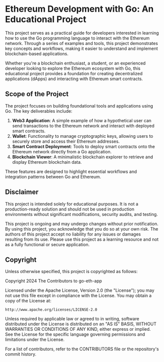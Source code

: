 # Ethereum Development with Go: An Educational Project

This project serves as a practical guide for developers interested in learning how to use the Go programming language to interact with the Ethereum network. Through a series of examples and tools, this project demonstrates key concepts and workflows, making it easier to understand and implement blockchain-based applications.

Whether you're a blockchain enthusiast, a student, or an experienced developer looking to explore the Ethereum ecosystem with Go, this educational project provides a foundation for creating decentralized applications (dApps) and interacting with Ethereum smart contracts.

## Scope of the Project

The project focuses on building foundational tools and applications using Go. The key deliverables include:

1. **Web3 Application**: A simple example of how a hypothetical user can send transactions to the Ethereum network and interact with deployed smart contracts.
2. **Wallet**: Functionality to manage cryptographic keys, allowing users to securely store and access their Ethereum addresses.
3. **Smart Contract Deployment**: Tools to deploy smart contracts onto the Ethereum network directly from a Go application.
4. **Blockchain Viewer**: A minimalistic blockchain explorer to retrieve and display Ethereum blockchain data.

These features are designed to highlight essential workflows and integration patterns between Go and Ethereum.

## Disclaimer

This project is intended solely for educational purposes. It is not a production-ready solution and should not be used in production environments without significant modifications, security audits, and testing.

This project is ongoing and may undergo changes without prior notification. By using this project, you acknowledge that you do so at your own risk. The authors of this project accept no liability for any issues or damages resulting from its use. Please use this project as a learning resource and not as a fully functional or secure application.

## Copyright

Unless otherwise specified, this project is copyrighted as follows:

Copyright 2024 The Contributors to go-eth-app

Licensed under the Apache License, Version 2.0 (the "License"); you may not use this file except in compliance with the License. You may obtain a copy of the License at:

    http://www.apache.org/licenses/LICENSE-2.0

Unless required by applicable law or agreed to in writing, software distributed under the License is distributed on an "AS IS" BASIS, WITHOUT WARRANTIES OR CONDITIONS OF ANY KIND, either express or implied. See the License for the specific language governing permissions and limitations under the License.

For a list of contributors, refer to the CONTRIBUTORS file or the repository's commit history.
